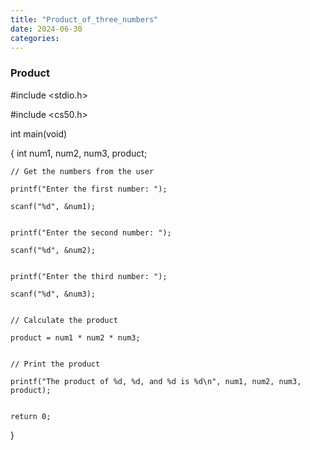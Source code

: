 ```yaml
---
title: "Product_of_three_numbers"
date: 2024-06-30
categories:
---
```


### Product

#include <stdio.h>

#include <cs50.h>

int main(void)

{
    int num1, num2, num3, product;

    // Get the numbers from the user

    printf("Enter the first number: ");

    scanf("%d", &num1);


    printf("Enter the second number: ");

    scanf("%d", &num2);


    printf("Enter the third number: ");

    scanf("%d", &num3);


    // Calculate the product

    product = num1 * num2 * num3;


    // Print the product

    printf("The product of %d, %d, and %d is %d\n", num1, num2, num3, product);


    return 0;

}